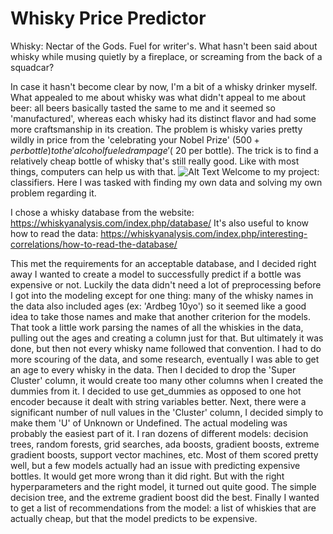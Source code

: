 # Whisky Price Predictor

Whisky: Nectar of the Gods. Fuel for writer's.
What hasn't been said about whisky while musing quietly by a fireplace, or screaming from the back of a squadcar?

In case it hasn't become clear by now, I'm a bit of a whisky drinker myself. What appealed to me about whisky was what didn't appeal to me about beer: all beers basically tasted the same to me and it seemed so 'manufactured', whereas each whisky had its distinct flavor and had some more craftsmanship in its creation.
The problem is whisky varies pretty wildly in price from the 'celebrating your Nobel Prize' ($500+ per bottle) to the 'alcohol fueled rampage' (~$20 per bottle). The trick is to find a relatively cheap bottle of whisky that's still really good. Like with most things, computers can help us with that.
![Alt Text](https://tenor.com/view/liquor-scotch-ron-burgundy-i-love-scotch-gif-14987760.gif)
Welcome to my project: classifiers. Here I was tasked with finding my own data and solving my own problem regarding it.

I chose a whisky database from the website:
https://whiskyanalysis.com/index.php/database/
It's also useful to know how to read the data:
https://whiskyanalysis.com/index.php/interesting-correlations/how-to-read-the-database/

This met the requirements for an acceptable database, and I decided right away I wanted to create a model to successfully predict if a bottle was expensive or not. Luckily the data didn't need a lot of preprocessing before I got into the modeling except for one thing: many of the whisky names in the data also included ages (ex: 'Ardbeg 10yo') so it seemed like a good idea to take those names and make that another criterion for the models. That took a little work parsing the names of all the whiskies in the data, pulling out the ages and creating a column just for that. But ultimately it was done, but then not every whisky name followed that convention. I had to do more scouring of the data, and some research, eventually I was able to get an age to every whisky in the data.
Then I decided to drop the 'Super Cluster' column, it would create too many other columns when I created the dummies from it. I decided to use get_dummies as opposed to one hot encoder because it dealt with string variables better. Next, there were a significant number of null values in the 'Cluster' column, I decided simply to make them 'U' of Unknown or Undefined.
The actual modeling was probably the easiest part of it. I ran dozens of different models: decision trees, random forests, grid searches, ada boosts, gradient boosts, extreme gradient boosts, support vector machines, etc. Most of them scored pretty well, but a few models actually had an issue with predicting expensive bottles. It would get more wrong than it did right. But with the right hyperparameters and the right model, it turned out quite good. The simple decision tree, and the extreme gradient boost did the best.
Finally I wanted to get a list of recommendations from the model: a list of whiskies that are actually cheap, but that the model predicts to be expensive.
